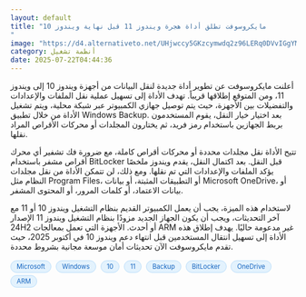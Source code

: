 ```yaml
---
layout: default
title: "مايكروسوفت تطلق أداة هجرة ويندوز 11 قبل نهاية ويندوز 10
"
image: "https://d4.alternativeto.net/UHjwccy5GKzcymwdq2z96LERq0DVvIGgYME0lNfIPTk/rs:fill:1520:760:0/g:ce:0:0/YWJzOi8vZGlzdC9jb250ZW50LzE3NTMxNjA3MzMxODcucG5n.png"
category: أنظمة تشغيل
date: 2025-07-22T04:44:36
---
```


أعلنت مايكروسوفت عن تطوير أداة جديدة لنقل البيانات من أجهزة ويندوز 10 إلى ويندوز 11، ومن المتوقع إطلاقها قريباً. تهدف الأداة إلى تسهيل عملية نقل الملفات والإعدادات والتفضيلات بين الأجهزة، حيث يتم توصيل جهازي الكمبيوتر عبر شبكة محلية، ويتم تشغيل الأداة من خلال تطبيق Windows Backup. بعد اختيار خيار النقل، يقوم المستخدمون بربط الجهازين باستخدام رمز فريد، ثم يختارون المجلدات أو محركات الأقراص المراد نقلها.

تتيح الأداة نقل مجلدات محددة أو محركات أقراص كاملة، مع ضرورة فك تشفير أي محرك أقراص مشفر باستخدام BitLocker قبل النقل. بعد اكتمال النقل، يقدم ويندوز ملخصًا يؤكد الملفات والإعدادات التي تم نقلها. ومع ذلك، لن تتمكن الأداة من نقل مجلدات النظام مثل Program Files، أو التطبيقات المثبتة، أو بيانات Microsoft OneDrive، أو بيانات الاعتماد، أو كلمات المرور، أو المحتوى المشفر.

لاستخدام هذه الميزة، يجب أن يعمل الكمبيوتر القديم بنظام التشغيل ويندوز 10 أو 11 مع آخر التحديثات، ويجب أن يكون الجهاز الجديد مزودًا بنظام التشغيل ويندوز 11 الإصدار 24H2 أو أحدث. الأجهزة التي تعمل بمعالجات ARM غير مدعومة حاليًا. يهدف إطلاق هذه الأداة إلى تسهيل انتقال المستخدمين قبل انتهاء دعم ويندوز 10 في أكتوبر 2025، حيث تقدم مايكروسوفت الآن تحديثات أمان موسعة مجانية بشروط محددة.

<div style="margin-top:2px; margin-bottom:2px;"><a href="https://bidjadraft.github.io/?query=Microsoft" style="background:#e3f2fd; color:#1565c0; font-size:80%; border-radius:12px; padding:3px 10px; margin:2px 4px 2px 0; display:inline-block; border:1px solid #bbdefb; text-decoration:none;">Microsoft</a> <a href="https://bidjadraft.github.io/?query=Windows" style="background:#e3f2fd; color:#1565c0; font-size:80%; border-radius:12px; padding:3px 10px; margin:2px 4px 2px 0; display:inline-block; border:1px solid #bbdefb; text-decoration:none;">Windows</a> <a href="https://bidjadraft.github.io/?query=10" style="background:#e3f2fd; color:#1565c0; font-size:80%; border-radius:12px; padding:3px 10px; margin:2px 4px 2px 0; display:inline-block; border:1px solid #bbdefb; text-decoration:none;">10</a> <a href="https://bidjadraft.github.io/?query=11" style="background:#e3f2fd; color:#1565c0; font-size:80%; border-radius:12px; padding:3px 10px; margin:2px 4px 2px 0; display:inline-block; border:1px solid #bbdefb; text-decoration:none;">11</a> <a href="https://bidjadraft.github.io/?query=Backup" style="background:#e3f2fd; color:#1565c0; font-size:80%; border-radius:12px; padding:3px 10px; margin:2px 4px 2px 0; display:inline-block; border:1px solid #bbdefb; text-decoration:none;">Backup</a> <a href="https://bidjadraft.github.io/?query=BitLocker" style="background:#e3f2fd; color:#1565c0; font-size:80%; border-radius:12px; padding:3px 10px; margin:2px 4px 2px 0; display:inline-block; border:1px solid #bbdefb; text-decoration:none;">BitLocker</a> <a href="https://bidjadraft.github.io/?query=OneDrive" style="background:#e3f2fd; color:#1565c0; font-size:80%; border-radius:12px; padding:3px 10px; margin:2px 4px 2px 0; display:inline-block; border:1px solid #bbdefb; text-decoration:none;">OneDrive</a> <a href="https://bidjadraft.github.io/?query=ARM" style="background:#e3f2fd; color:#1565c0; font-size:80%; border-radius:12px; padding:3px 10px; margin:2px 4px 2px 0; display:inline-block; border:1px solid #bbdefb; text-decoration:none;">ARM</a></div><br><br>
